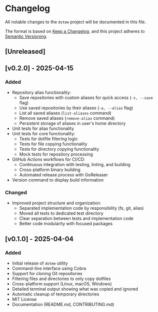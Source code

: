 # Changelog

All notable changes to the `dotme` project will be documented in this file.

The format is based on [Keep a Changelog](https://keepachangelog.com/en/1.0.0/),
and this project adheres to [Semantic Versioning](https://semver.org/spec/v2.0.0.html).

## [Unreleased]

## [v0.2.0] - 2025-04-15
### Added
- Repository alias functionality:
  - Save repositories with custom aliases for quick access (`-s, --save` flag)
  - Use saved repositories by their aliases (`-a, --alias` flag)
  - List all saved aliases (`list-aliases` command)
  - Remove saved aliases (`remove-alias` command)
  - Persistent storage of aliases in user's home directory
- Unit tests for alias functionality
- Unit tests for core functionality:
  - Tests for dotfile filtering logic
  - Tests for file copying functionality
  - Tests for directory copying functionality
  - Mock tests for repository processing
- GitHub Actions workflows for CI/CD:
  - Continuous integration with testing, linting, and building
  - Cross-platform binary building
  - Automated release process with GoReleaser
- Version command to display build information

### Changed
- Improved project structure and organization:
  - Separated implementation code by responsibility (fs, git, alias)
  - Moved all tests to dedicated test directory
  - Clear separation between tests and implementation code
  - Better code modularity with focused packages

## [v0.1.0] - 2025-04-04

### Added
- Initial release of `dotme` utility
- Command-line interface using Cobra
- Support for cloning Git repositories
- Filtering files and directories to only copy dotfiles
- Cross-platform support (Linux, macOS, Windows)
- Detailed terminal output showing what was copied and ignored
- Automatic cleanup of temporary directories
- MIT License
- Documentation (README.md, CONTRIBUTING.md)